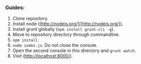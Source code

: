 ### Guides:

1. Clone repository.
2. Install node ([http://nodejs.org/]([http://nodejs.org/)).
3. Install grunt globally (`npm install grunt-cli -g`).
4. Move to repository directory through commandline.
5. `npm install`.
6.  `node index.js`. Do not close the console.
7. Open the second console in this directory and `grunt watch`.
8. Visit ([http://localhost:8000/]([http://localhost:8000/)).
